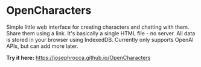 # OpenCharacters
Simple little web interface for creating characters and chatting with them. Share them using a link. It's basically a single HTML file - no server. All data is stored in your browser using IndexedDB. Currently only supports OpenAI APIs, but can add more later.

**Try it here:** https://josephrocca.github.io/OpenCharacters
